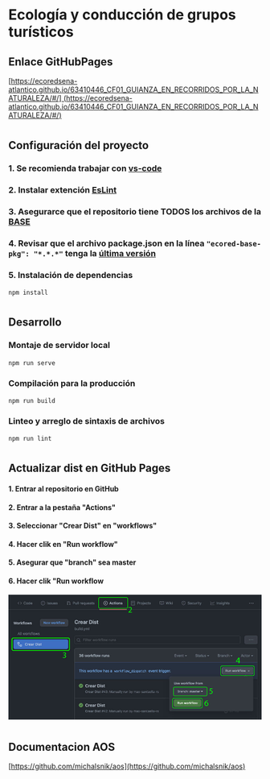 # **Ecología y conducción de grupos turísticos**

## **Enlace GitHubPages**

[[https://ecoredsena-atlantico.github.io/63410446_CF01_GUIANZA_EN_RECORRIDOS_POR_LA_NATURALEZA/#/]
(https://ecoredsena-atlantico.github.io/63410446_CF01_GUIANZA_EN_RECORRIDOS_POR_LA_NATURALEZA/#/)](https://ecored-atlantico.github.io/63410446_CF01_GUIANZA_EN_RECORRIDOS_POR_LA_NATURALEZA/)

#

## **Configuración del proyecto**

### 1. Se recomienda trabajar con [vs-code](https://code.visualstudio.com/)

### 2. Instalar extención [EsLint](https://marketplace.visualstudio.com/items?itemName=dbaeumer.vscode-eslint)

### 3. Asegurarce que el repositorio tiene TODOS los archivos de la [BASE](https://github.com/ECORED-SENA/ECORED-BASE-2021)

### 4. Revisar que el archivo package.json en la línea `"ecored-base-pkg": "*.*.*"` tenga la [última versión](https://www.npmjs.com/package/ecored-base-pkg)

### 5. Instalación de dependencias

```
npm install
```

#

## **Desarrollo**

### Montaje de servidor local

```
npm run serve
```

### Compilación para la producción

```
npm run build
```

### Linteo y arreglo de sintaxis de archivos

```
npm run lint
```

#

## **Actualizar dist en GitHub Pages**

#### 1. Entrar al repositorio en GitHub

#### 2. Entrar a la pestaña "Actions"

#### 3. Seleccionar "Crear Dist" en "workflows"

#### 4. Hacer clik en "Run workflow"

#### 5. Asegurar que "branch" sea master

#### 6. Hacer clik "Run workflow

![instrucciones despues del primer push](src/assets/template/pasos.jpg 'Title')

#

## **Documentacion AOS**

[https://github.com/michalsnik/aos](https://github.com/michalsnik/aos)
